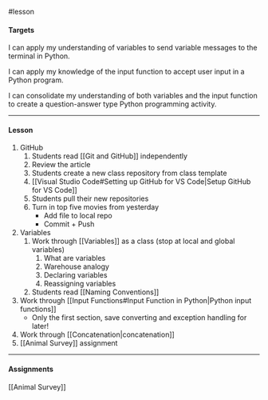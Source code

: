 #lesson

#### Targets
I can apply my understanding of variables to send variable messages to the terminal in Python.

I can apply my knowledge of the input function to accept user input in a Python program.

I can consolidate my understanding of both variables and the input function to create a question-answer type Python programming activity.

---
#### Lesson

1. GitHub
	1. Students read [[Git and GitHub]] independently
	2. Review the article
	3. Students create a new class repository from class template
	4. [[Visual Studio Code#Setting up GitHub for VS Code|Setup GitHub for VS Code]]
	5. Students pull their new repositories
	6. Turn in top five movies from yesterday
		* Add file to local repo
		* Commit + Push
2.  Variables
	1. Work through [[Variables]] as a class (stop at local and global variables)
		1. What are variables
		2. Warehouse analogy
		3. Declaring variables
		4. Reassigning variables
	2. Students read [[Naming Conventions]]
3. Work through [[Input Functions#Input Function in Python|Python input functions]]
	* Only the first section, save converting and exception handling for later!
4. Work through [[Concatenation|concatenation]]
5. [[Animal Survey]] assignment


---
#### Assignments

[[Animal Survey]]
